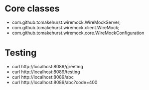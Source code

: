 # Core classes
- com.github.tomakehurst.wiremock.WireMockServer;
- com.github.tomakehurst.wiremock.client.WireMock;
- com.github.tomakehurst.wiremock.core.WireMockConfiguration

# Testing
- curl http://localhost:8089/greeting
- curl http://localhost:8089/testing
- curl http://localhost:8089/abc
- curl http://localhost:8089/abc?code=400
